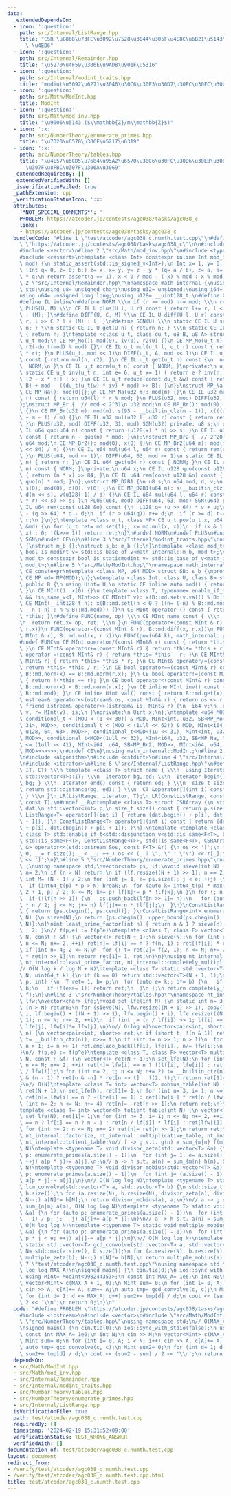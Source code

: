 ```yaml
---
data:
  _extendedDependsOn:
  - icon: ':question:'
    path: src/Internal/ListRange.hpp
    title: "CSR \u8868\u73FE\u3092\u7528\u3044\u305F\u4E8C\u6B21\u5143\u914D\u5217\
      \ \u4ED6"
  - icon: ':question:'
    path: src/Internal/Remainder.hpp
    title: "\u5270\u4F59\u306E\u9AD8\u901F\u5316"
  - icon: ':question:'
    path: src/Internal/modint_traits.hpp
    title: "modint\u3092\u6271\u3046\u30C6\u30F3\u30D7\u30EC\u30FC\u30C8"
  - icon: ':question:'
    path: src/Math/ModInt.hpp
    title: ModInt
  - icon: ':question:'
    path: src/Math/mod_inv.hpp
    title: "\u9006\u5143 ($\\mathbb{Z}/m\\mathbb{Z}$)"
  - icon: ':x:'
    path: src/NumberTheory/enumerate_primes.hpp
    title: "\u7D20\u6570\u306E\u5217\u6319"
  - icon: ':x:'
    path: src/NumberTheory/tables.hpp
    title: "\u4E57\u6CD5\u7684\u95A2\u6570\u30C6\u30FC\u30D6\u30EB\u3084 gcd \u7573\
      \u307F\u8FBC\u307F\u306A\u3069"
  _extendedRequiredBy: []
  _extendedVerifiedWith: []
  _isVerificationFailed: true
  _pathExtension: cpp
  _verificationStatusIcon: ':x:'
  attributes:
    '*NOT_SPECIAL_COMMENTS*': ''
    PROBLEM: https://atcoder.jp/contests/agc038/tasks/agc038_c
    links:
    - https://atcoder.jp/contests/agc038/tasks/agc038_c
  bundledCode: "#line 1 \"test/atcoder/agc038_c.numth.test.cpp\"\n#define PROBLEM\
    \ \"https://atcoder.jp/contests/agc038/tasks/agc038_c\"\n\n#include <iostream>\n\
    #include <vector>\n#line 2 \"src/Math/mod_inv.hpp\"\n#include <type_traits>\n\
    #include <cassert>\ntemplate <class Int> constexpr inline Int mod_inv(Int a, Int\
    \ mod) {\n static_assert(std::is_signed_v<Int>);\n Int x= 1, y= 0, b= mod;\n for\
    \ (Int q= 0, z= 0; b;) z= x, x= y, y= z - y * (q= a / b), z= a, a= b, b= z - b\
    \ * q;\n return assert(a == 1), x < 0 ? mod - (-x) % mod : x % mod;\n}\n#line\
    \ 2 \"src/Internal/Remainder.hpp\"\nnamespace math_internal {\nusing namespace\
    \ std;\nusing u8= unsigned char;\nusing u32= unsigned;\nusing i64= long long;\n\
    using u64= unsigned long long;\nusing u128= __uint128_t;\n#define CE constexpr\n\
    #define IL inline\n#define NORM \\\n if (n >= mod) n-= mod; \\\n return n\n#define\
    \ PLUS(U, M) \\\n CE IL U plus(U l, U r) const { return l+= r, l < (M) ? l : l\
    \ - (M); }\n#define DIFF(U, C, M) \\\n CE IL U diff(U l, U r) const { return l-=\
    \ r, l >> C ? l + (M) : l; }\n#define SGN(U) \\\n static CE IL U set(U n) { return\
    \ n; } \\\n static CE IL U get(U n) { return n; } \\\n static CE IL U norm(U n)\
    \ { return n; }\ntemplate <class u_t, class du_t, u8 B, u8 A> struct MP_Mo {\n\
    \ u_t mod;\n CE MP_Mo(): mod(0), iv(0), r2(0) {}\n CE MP_Mo(u_t m): mod(m), iv(inv(m)),\
    \ r2(-du_t(mod) % mod) {}\n CE IL u_t mul(u_t l, u_t r) const { return reduce(du_t(l)\
    \ * r); }\n PLUS(u_t, mod << 1)\n DIFF(u_t, A, mod << 1)\n CE IL u_t set(u_t n)\
    \ const { return mul(n, r2); }\n CE IL u_t get(u_t n) const {\n  n= reduce(n);\n\
    \  NORM;\n }\n CE IL u_t norm(u_t n) const { NORM; }\nprivate:\n u_t iv, r2;\n\
    \ static CE u_t inv(u_t n, int e= 6, u_t x= 1) { return e ? inv(n, e - 1, x *\
    \ (2 - x * n)) : x; }\n CE IL u_t reduce(const du_t &w) const { return u_t(w >>\
    \ B) + mod - ((du_t(u_t(w) * iv) * mod) >> B); }\n};\nstruct MP_Na {\n u32 mod;\n\
    \ CE MP_Na(): mod(0){};\n CE MP_Na(u32 m): mod(m) {}\n CE IL u32 mul(u32 l, u32\
    \ r) const { return u64(l) * r % mod; }\n PLUS(u32, mod) DIFF(u32, 31, mod) SGN(u32)\n\
    };\nstruct MP_Br {  // mod < 2^31\n u32 mod;\n CE MP_Br(): mod(0), s(0), x(0)\
    \ {}\n CE MP_Br(u32 m): mod(m), s(95 - __builtin_clz(m - 1)), x(((u128(1) << s)\
    \ + m - 1) / m) {}\n CE IL u32 mul(u32 l, u32 r) const { return rem(u64(l) * r);\
    \ }\n PLUS(u32, mod) DIFF(u32, 31, mod) SGN(u32) private: u8 s;\n u64 x;\n CE\
    \ IL u64 quo(u64 n) const { return (u128(x) * n) >> s; }\n CE IL u32 rem(u64 n)\
    \ const { return n - quo(n) * mod; }\n};\nstruct MP_Br2 {  // 2^20 < mod <= 2^41\n\
    \ u64 mod;\n CE MP_Br2(): mod(0), x(0) {}\n CE MP_Br2(u64 m): mod(m), x((u128(1)\
    \ << 84) / m) {}\n CE IL u64 mul(u64 l, u64 r) const { return rem(u128(l) * r);\
    \ }\n PLUS(u64, mod << 1)\n DIFF(u64, 63, mod << 1)\n static CE IL u64 set(u64\
    \ n) { return n; }\n CE IL u64 get(u64 n) const { NORM; }\n CE IL u64 norm(u64\
    \ n) const { NORM; }\nprivate:\n u64 x;\n CE IL u128 quo(const u128 &n) const\
    \ { return (n * x) >> 84; }\n CE IL u64 rem(const u128 &n) const { return n -\
    \ quo(n) * mod; }\n};\nstruct MP_D2B1 {\n u8 s;\n u64 mod, d, v;\n CE MP_D2B1():\
    \ s(0), mod(0), d(0), v(0) {}\n CE MP_D2B1(u64 m): s(__builtin_clzll(m)), mod(m),\
    \ d(m << s), v(u128(-1) / d) {}\n CE IL u64 mul(u64 l, u64 r) const { return rem((u128(l)\
    \ * r) << s) >> s; }\n PLUS(u64, mod) DIFF(u64, 63, mod) SGN(u64) private: CE\
    \ IL u64 rem(const u128 &u) const {\n  u128 q= (u >> 64) * v + u;\n  u64 r= u64(u)\
    \ - (q >> 64) * d - d;\n  if (r > u64(q)) r+= d;\n  if (r >= d) r-= d;\n  return\
    \ r;\n }\n};\ntemplate <class u_t, class MP> CE u_t pow(u_t x, u64 k, const MP\
    \ &md) {\n for (u_t ret= md.set(1);; x= md.mul(x, x))\n  if (k & 1 ? ret= md.mul(ret,\
    \ x) : 0; !(k>>= 1)) return ret;\n}\n#undef NORM\n#undef PLUS\n#undef DIFF\n#undef\
    \ SGN\n#undef CE\n}\n#line 3 \"src/Internal/modint_traits.hpp\"\nnamespace math_internal\
    \ {\nstruct m_b {};\nstruct s_b: m_b {};\n}\ntemplate <class mod_t> constexpr\
    \ bool is_modint_v= std::is_base_of_v<math_internal::m_b, mod_t>;\ntemplate <class\
    \ mod_t> constexpr bool is_staticmodint_v= std::is_base_of_v<math_internal::s_b,\
    \ mod_t>;\n#line 5 \"src/Math/ModInt.hpp\"\nnamespace math_internal {\n#define\
    \ CE constexpr\ntemplate <class MP, u64 MOD> struct SB: s_b {\nprotected:\n static\
    \ CE MP md= MP(MOD);\n};\ntemplate <class Int, class U, class B> struct MInt:\
    \ public B {\n using Uint= U;\n static CE inline auto mod() { return B::md.mod;\
    \ }\n CE MInt(): x(0) {}\n template <class T, typename= enable_if_t<is_modint_v<T>\
    \ && !is_same_v<T, MInt>>> CE MInt(T v): x(B::md.set(v.val() % B::md.mod)) {}\n\
    \ CE MInt(__int128_t n): x(B::md.set((n < 0 ? ((n= (-n) % B::md.mod) ? B::md.mod\
    \ - n : n) : n % B::md.mod))) {}\n CE MInt operator-() const { return MInt() -\
    \ *this; }\n#define FUNC(name, op) \\\n CE MInt name const { \\\n  MInt ret; \\\
    \n  return ret.x= op, ret; \\\n }\n FUNC(operator+(const MInt & r), B::md.plus(x,\
    \ r.x))\n FUNC(operator-(const MInt & r), B::md.diff(x, r.x))\n FUNC(operator*(const\
    \ MInt & r), B::md.mul(x, r.x))\n FUNC(pow(u64 k), math_internal::pow(x, k, B::md))\n\
    #undef FUNC\n CE MInt operator/(const MInt& r) const { return *this * r.inv();\
    \ }\n CE MInt& operator+=(const MInt& r) { return *this= *this + r; }\n CE MInt&\
    \ operator-=(const MInt& r) { return *this= *this - r; }\n CE MInt& operator*=(const\
    \ MInt& r) { return *this= *this * r; }\n CE MInt& operator/=(const MInt& r) {\
    \ return *this= *this / r; }\n CE bool operator==(const MInt& r) const { return\
    \ B::md.norm(x) == B::md.norm(r.x); }\n CE bool operator!=(const MInt& r) const\
    \ { return !(*this == r); }\n CE bool operator<(const MInt& r) const { return\
    \ B::md.norm(x) < B::md.norm(r.x); }\n CE inline MInt inv() const { return mod_inv<Int>(val(),\
    \ B::md.mod); }\n CE inline Uint val() const { return B::md.get(x); }\n friend\
    \ ostream& operator<<(ostream& os, const MInt& r) { return os << r.val(); }\n\
    \ friend istream& operator>>(istream& is, MInt& r) {\n  i64 v;\n  return is >>\
    \ v, r= MInt(v), is;\n }\nprivate:\n Uint x;\n};\ntemplate <u64 MOD> using ModInt=\
    \ conditional_t < (MOD < (1 << 30)) & MOD, MInt<int, u32, SB<MP_Mo<u32, u64, 32,\
    \ 31>, MOD>>, conditional_t < (MOD < (1ull << 62)) & MOD, MInt<i64, u64, SB<MP_Mo<u64,\
    \ u128, 64, 63>, MOD>>, conditional_t<MOD<(1u << 31), MInt<int, u32, SB<MP_Na,\
    \ MOD>>, conditional_t<MOD<(1ull << 32), MInt<i64, u32, SB<MP_Na, MOD>>, conditional_t<MOD\
    \ <= (1ull << 41), MInt<i64, u64, SB<MP_Br2, MOD>>, MInt<i64, u64, SB<MP_D2B1,\
    \ MOD>>>>>>>;\n#undef CE\n}\nusing math_internal::ModInt;\n#line 2 \"src/NumberTheory/enumerate_primes.hpp\"\
    \n#include <algorithm>\n#include <cstdint>\n#line 4 \"src/Internal/ListRange.hpp\"\
    \n#include <iterator>\n#line 6 \"src/Internal/ListRange.hpp\"\n#define _LR(name,\
    \ IT, CT) \\\n template <class T> struct name { \\\n  using Iterator= typename\
    \ std::vector<T>::IT; \\\n  Iterator bg, ed; \\\n  Iterator begin() const { return\
    \ bg; } \\\n  Iterator end() const { return ed; } \\\n  size_t size() const {\
    \ return std::distance(bg, ed); } \\\n  CT &operator[](int i) const { return bg[i];\
    \ } \\\n }\n_LR(ListRange, iterator, T);\n_LR(ConstListRange, const_iterator,\
    \ const T);\n#undef _LR\ntemplate <class T> struct CSRArray {\n std::vector<T>\
    \ dat;\n std::vector<int> p;\n size_t size() const { return p.size() - 1; }\n\
    \ ListRange<T> operator[](int i) { return {dat.begin() + p[i], dat.begin() + p[i\
    \ + 1]}; }\n ConstListRange<T> operator[](int i) const { return {dat.cbegin()\
    \ + p[i], dat.cbegin() + p[i + 1]}; }\n};\ntemplate <template <class> class F,\
    \ class T> std::enable_if_t<std::disjunction_v<std::is_same<F<T>, ListRange<T>>,\
    \ std::is_same<F<T>, ConstListRange<T>>, std::is_same<F<T>, CSRArray<T>>>, std::ostream\
    \ &> operator<<(std::ostream &os, const F<T> &r) {\n os << '[';\n for (int _=\
    \ 0, __= r.size(); _ < __; ++_) os << (_ ? \", \" : \"\") << r[_];\n return os\
    \ << ']';\n}\n#line 5 \"src/NumberTheory/enumerate_primes.hpp\"\nnamespace nt_internal\
    \ {\nusing namespace std;\nvector<int> ps, lf;\nvoid sieve(int N) {\n static int\
    \ n= 2;\n if (n > N) return;\n if (lf.resize((N + 1) >> 1); n == 2) ps.push_back(n++);\n\
    \ int M= (N - 1) / 2;\n for (int j= 1, e= ps.size(); j < e; ++j) {\n  int p= ps[j];\n\
    \  if (int64_t(p) * p > N) break;\n  for (auto k= int64_t(p) * max(n / p / 2 *\
    \ 2 + 1, p) / 2; k <= M; k+= p) lf[k]+= p * !lf[k];\n }\n for (; n <= N; n+= 2)\n\
    \  if (!lf[n >> 1]) {\n   ps.push_back(lf[n >> 1]= n);\n   for (auto j= int64_t(n)\
    \ * n / 2; j <= M; j+= n) lf[j]+= n * !lf[j];\n  }\n}\nConstListRange<int> enumerate_primes()\
    \ { return {ps.cbegin(), ps.cend()}; }\nConstListRange<int> enumerate_primes(int\
    \ N) {\n sieve(N);\n return {ps.cbegin(), upper_bound(ps.cbegin(), ps.cend(),\
    \ N)};\n}\nint least_prime_factor(int n) { return n & 1 ? sieve(n), lf[(n >> 1)]\
    \ : 2; }\n// f(p,e) := f(p^e)\ntemplate <class T, class F> vector<T> completely_multiplicative_table(int\
    \ N, const F &f) {\n vector<T> ret(N + 1);\n sieve(N);\n for (int n= 3, i= 1;\
    \ n <= N; n+= 2, ++i) ret[n]= lf[i] == n ? f(n, 1) : ret[lf[i]] * ret[n / lf[i]];\n\
    \ if (int n= 4; 2 <= N)\n  for (T t= ret[2]= f(2, 1); n <= N; n+= 2) ret[n]= t\
    \ * ret[n >> 1];\n return ret[1]= 1, ret;\n}\n}\nusing nt_internal::enumerate_primes,\
    \ nt_internal::least_prime_factor, nt_internal::completely_multiplicative_table;\n\
    // O(N log k / log N + N)\ntemplate <class T> static std::vector<T> pow_table(int\
    \ N, uint64_t k) {\n if (k == 0) return std::vector<T>(N + 1, 1);\n auto f= [k](int\
    \ p, int) {\n  T ret= 1, b= p;\n  for (auto e= k;; b*= b) {\n   if (e & 1) ret*=\
    \ b;\n   if (!(e>>= 1)) return ret;\n  }\n };\n return completely_multiplicative_table<T>(N,\
    \ f);\n}\n#line 3 \"src/NumberTheory/tables.hpp\"\nnamespace nt_internal {\nvector<int>\
    \ lfw;\nvector<char> lfe;\nvoid set_lfe(int N) {\n static int n= 3, i= 1;\n if\
    \ (n > N) return;\n for (sieve(N), lfw.resize((N + 1) >> 1), copy(lf.begin() +\
    \ i, lf.begin() + ((N + 1) >> 1), lfw.begin() + i), lfe.resize(((N + 1) >> 1),\
    \ 1); n <= N; n+= 2, ++i)\n  if (int j= (n / lf[i]) >> 1; lf[i] == lf[j]) lfe[i]+=\
    \ lfe[j], lfw[i]*= lfw[j];\n}\n// O(log n)\nvector<pair<int, short>> factorize(int\
    \ n) {\n vector<pair<int, short>> ret;\n if (short t; !(n & 1)) ret.emplace_back(2,\
    \ t= __builtin_ctz(n)), n>>= t;\n if (int i= n >> 1; n > 1)\n  for (set_lfe(n);\
    \ n > 1; i= n >> 1) ret.emplace_back(lf[i], lfe[i]), n/= lfw[i];\n return ret;\n\
    }\n// f(p,e) := f(p^e)\ntemplate <class T, class F> vector<T> multiplicative_table(int\
    \ N, const F &f) {\n vector<T> ret(N + 1);\n set_lfe(N);\n for (int n= 3, i= 1;\
    \ n <= N; n+= 2, ++i) ret[n]= lfw[i] == n ? f(lf[i], lfe[i]) : ret[lfw[i]] * ret[n\
    \ / lfw[i]];\n for (int n= 2, t; n <= N; n+= 2) t= __builtin_ctz(n), ret[n]= n\
    \ & (n - 1) ? ret[n & -n] * ret[n >> t] : f(2, t);\n return ret[1]= 1, ret;\n\
    }\n// O(N)\ntemplate <class T= int> vector<T> mobius_table(int N) {\n vector<T>\
    \ ret(N + 1);\n set_lfe(N), ret[1]= 1;\n for (int n= 3, i= 1; n <= N; n+= 2, ++i)\
    \ ret[n]= lfw[i] == n ? -(lfe[i] == 1) : ret[lfw[i]] * ret[n / lfw[i]];\n for\
    \ (int n= 2; n <= N; n+= 4) ret[n]= -ret[n >> 1];\n return ret;\n}\n// O(N)\n\
    template <class T= int> vector<T> totient_table(int N) {\n vector<T> ret(N + 1);\n\
    \ set_lfe(N), ret[1]= 1;\n for (int n= 3, i= 1; n <= N; n+= 2, ++i) ret[n]= lfw[i]\
    \ == n ? lf[i] == n ? n - 1 : ret[n / lf[i]] * lf[i] : ret[lfw[i]] * ret[n / lfw[i]];\n\
    \ for (int n= 2; n <= N; n+= 2) ret[n]= ret[n >> 1];\n return ret;\n}\n}\nusing\
    \ nt_internal::factorize, nt_internal::multiplicative_table, nt_internal::mobius_table,\
    \ nt_internal::totient_table;\n// f -> g s.t. g(n) = sum_{m|n} f(m), O(N log log\
    \ N)\ntemplate <typename T> void divisor_zeta(std::vector<T> &a) {\n for (auto\
    \ p: enumerate_primes(a.size() - 1))\n  for (int j= 1, e= a.size(); p * j < e;\
    \ ++j) a[p * j]+= a[j];\n}\n// a -> h s.t. a(n) = sum_{m|n} h(m), O(N log log\
    \ N)\ntemplate <typename T> void divisor_mobius(std::vector<T> &a) {\n for (auto\
    \ p: enumerate_primes(a.size() - 1))\n  for (int j= (a.size() - 1) / p; j; --j)\
    \ a[p * j]-= a[j];\n}\n// O(N log log N)\ntemplate <typename T> std::vector<T>\
    \ lcm_convolve(std::vector<T> a, std::vector<T> b) {\n std::size_t N= std::max(a.size(),\
    \ b.size());\n for (a.resize(N), b.resize(N), divisor_zeta(a), divisor_zeta(b);\
    \ N--;) a[N]*= b[N];\n return divisor_mobius(a), a;\n}\n// a -> g s.t. g(n) =\
    \ sum_{n|m} a(m), O(N log log N)\ntemplate <typename T> static void multiple_zeta(std::vector<T>\
    \ &a) {\n for (auto p: enumerate_primes(a.size() - 1))\n  for (int j= (a.size()\
    \ - 1) / p; j; --j) a[j]+= a[p * j];\n}\n// a -> h s.t. a(n) = sum_{n|m} h(m),\
    \ O(N log log N)\ntemplate <typename T> static void multiple_mobius(std::vector<T>\
    \ &a) {\n for (auto p: enumerate_primes(a.size() - 1))\n  for (int j= 1, e= a.size();\
    \ p * j < e; ++j) a[j]-= a[p * j];\n}\n// O(N log log N)\ntemplate <typename T>\
    \ static std::vector<T> gcd_convolve(std::vector<T> a, std::vector<T> b) {\n std::size_t\
    \ N= std::max(a.size(), b.size());\n for (a.resize(N), b.resize(N), multiple_zeta(a),\
    \ multiple_zeta(b); N--;) a[N]*= b[N];\n return multiple_mobius(a), a;\n}\n#line\
    \ 7 \"test/atcoder/agc038_c.numth.test.cpp\"\nusing namespace std;\n// O(MAX_A\
    \ log log MAX_A)\n\nsigned main() {\n cin.tie(0);\n ios::sync_with_stdio(false);\n\
    \ using Mint= ModInt<998244353>;\n const int MAX_A= 1e6;\n int N;\n cin >> N;\n\
    \ vector<Mint> c(MAX_A + 1, 0);\n Mint sum= 0;\n for (int i= 0, A; i < N; i++)\
    \ cin >> A, c[A]+= A, sum+= A;\n auto tmp= gcd_convolve(c, c);\n Mint sum2= 0;\n\
    \ for (int d= 1; d <= MAX_A; d++) sum2+= tmp[d] / d;\n cout << (sum2 - sum) /\
    \ 2 << '\\n';\n return 0;\n}\n"
  code: "#define PROBLEM \"https://atcoder.jp/contests/agc038/tasks/agc038_c\"\n\n\
    #include <iostream>\n#include <vector>\n#include \"src/Math/ModInt.hpp\"\n#include\
    \ \"src/NumberTheory/tables.hpp\"\nusing namespace std;\n// O(MAX_A log log MAX_A)\n\
    \nsigned main() {\n cin.tie(0);\n ios::sync_with_stdio(false);\n using Mint= ModInt<998244353>;\n\
    \ const int MAX_A= 1e6;\n int N;\n cin >> N;\n vector<Mint> c(MAX_A + 1, 0);\n\
    \ Mint sum= 0;\n for (int i= 0, A; i < N; i++) cin >> A, c[A]+= A, sum+= A;\n\
    \ auto tmp= gcd_convolve(c, c);\n Mint sum2= 0;\n for (int d= 1; d <= MAX_A; d++)\
    \ sum2+= tmp[d] / d;\n cout << (sum2 - sum) / 2 << '\\n';\n return 0;\n}"
  dependsOn:
  - src/Math/ModInt.hpp
  - src/Math/mod_inv.hpp
  - src/Internal/Remainder.hpp
  - src/Internal/modint_traits.hpp
  - src/NumberTheory/tables.hpp
  - src/NumberTheory/enumerate_primes.hpp
  - src/Internal/ListRange.hpp
  isVerificationFile: true
  path: test/atcoder/agc038_c.numth.test.cpp
  requiredBy: []
  timestamp: '2024-02-19 15:31:52+09:00'
  verificationStatus: TEST_WRONG_ANSWER
  verifiedWith: []
documentation_of: test/atcoder/agc038_c.numth.test.cpp
layout: document
redirect_from:
- /verify/test/atcoder/agc038_c.numth.test.cpp
- /verify/test/atcoder/agc038_c.numth.test.cpp.html
title: test/atcoder/agc038_c.numth.test.cpp
---
```

